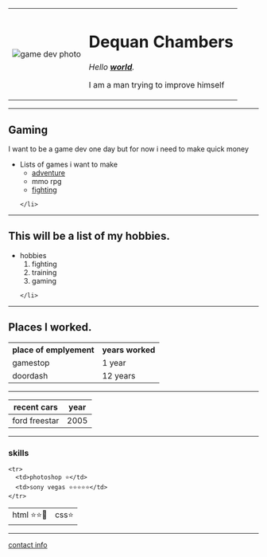 <!DOCTYPE html>
<html lang="en" dir="ltr">

<head>
  <meta charset="utf-8">
  <title>pheonix valyor</title>
</head>


<body>
  <table cellspacing="25">
    <tr>
      <td>
        <img src="https://res.cloudinary.com/lmn/image/upload/c_limit,h_360,w_640/e_sharpen:100/f_auto,fl_lossy,q_auto/v1/gameskinnyc/i/n/d/indiegamedev-header-1fe21.png" alt="game dev photo">
      </td>
      <td>
        <h1>Dequan Chambers</h1>
        <p><em>Hello <strong><a href="https://www.gamestop.com/">world</a></strong>.</em></p>
        <p>I am a man trying to improve himself</p>
      </td>
    </tr>

  </table>
  <hr color="red" size="10">

  <h2>
    Gaming
  </h2>
  <p>I want to be a game dev one day but for now i need to make quick money</p>
  <ul>
    <li>Lists of games i want to make
      <ul>
        <li><a href="https://nintendoeverything.com/new-adventure-time-and-ben-10-games-in-development-will-be-on-a-nintendo-platform/">adventure</a> </li>
        <li>mmo rpg</li>
        <li><a href="https://thinkimmigration.org/blog/2017/10/11/fighting-for-the-underdog/">fighting</a> </li>
      </ul>

    </li>
  </ul>
  <hr color="red" size="10">
  <h2>This will be a list of my <strong>hobbies.</strong></h2>
  <ul>
    <li> hobbies
      <ol>
        <li>fighting</li>
        <li>training</li>
        <li>gaming</li>
      </ol>

    </li>
  </ul>
  <hr>
  <h2>Places I worked.</h2>
  <table cellspacing= "10">
    <tr>
      <th>place of emplyement</th>
      <th>years worked</th>
    </tr>
    <tr>
      <td>gamestop</td>
      <td>1 year</td>
    </tr>
    <tr>
      <td>doordash</td>
      <td>12 years</td>
    </tr>
  </table>
  <hr>
  <table cellspacing="10">
    <thead>
      <th>recent cars</th>
      <th>year</th>
    </thead>
    <tr>
      <td>ford freestar</td>
      <td>2005</td>
    </tr>
  </table>
  <hr>
  <h3>skills</h3>
  <table cellspacing = "10" >
    <tr>
      <td>html ⭐⭐👏</td>
      <td>css⭐</td>
    </tr>


    <tr>
      <td>photoshop ⭐</td>
      <td>sony vegas ⭐⭐⭐⭐⭐</td>
    </tr>



  </table>

  <hr>

  <a href="contactinfo.html">contact info</a>

</body>

</html>

